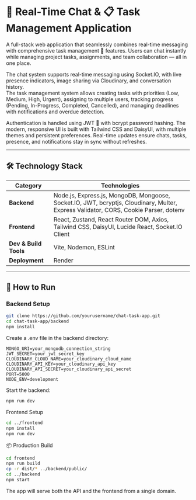 # 💬 Real-Time Chat & 📋 Task Management Application

A full-stack web application that seamlessly combines real-time messaging with comprehensive task management 📂 features. Users can chat instantly while managing project tasks, assignments, and team collaboration — all in one place.

The chat system supports real-time messaging using Socket.IO, with live presence indicators, image sharing via Cloudinary, and conversation history.  
The task management system allows creating tasks with priorities (Low, Medium, High, Urgent), assigning to multiple users, tracking progress (Pending, In-Progress, Completed, Cancelled), and managing deadlines with notifications and overdue detection.

Authentication is handled using JWT 🔐 with bcrypt password hashing. The modern, responsive UI is built with Tailwind CSS and DaisyUI, with multiple themes and persistent preferences. Real-time updates ensure chats, tasks, presence, and notifications stay in sync without refreshes.

---

## 🛠 Technology Stack

| **Category**          | **Technologies** |
|-----------------------|------------------|
| **Backend**           | Node.js, Express.js, MongoDB, Mongoose, Socket.IO, JWT, bcryptjs, Cloudinary, Multer, Express Validator, CORS, Cookie Parser, dotenv |
| **Frontend**          | React, Zustand, React Router DOM, Axios, Tailwind CSS, DaisyUI, Lucide React, Socket.IO Client |
| **Dev & Build Tools** | Vite, Nodemon, ESLint |
| **Deployment**        | Render |

---

## 🚀 How to Run

### Backend Setup
```bash
git clone https://github.com/yourusername/chat-task-app.git
cd chat-task-app/backend
npm install
```
Create a .env file in the backend directory:

```env
MONGO_URI=your_mongodb_connection_string
JWT_SECRET=your_jwt_secret_key
CLOUDINARY_CLOUD_NAME=your_cloudinary_cloud_name
CLOUDINARY_API_KEY=your_cloudinary_api_key
CLOUDINARY_API_SECRET=your_cloudinary_api_secret
PORT=5000
NODE_ENV=development
```
Start the backend:

```bash
npm run dev
```
Frontend Setup

```bash
cd ../frontend
npm install
npm run dev
```

📦 Production Build
```bash
cd frontend
npm run build
cp -r dist/* ../backend/public/
cd ../backend
npm start
```
The app will serve both the API and the frontend from a single domain.
